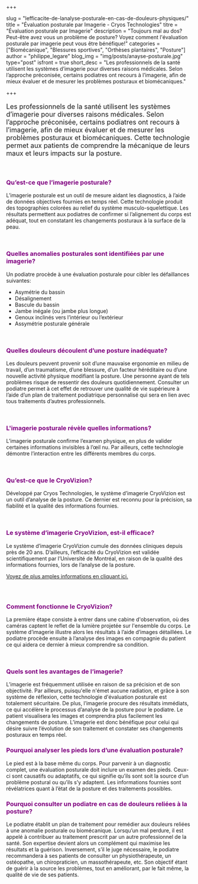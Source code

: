 +++

slug = "lefficacite-de-lanalyse-posturale-en-cas-de-douleurs-physiques/"
title = "Évaluation posturale par Imagerie - Cryos Technologies"
titre = "Évaluation posturale par Imagerie"
description = "Toujours mal au dos? Peut-être avez vous un problème de posture? Voyez comment l'évaluation posturale par imagerie peut vous être bénéfique!"
categories = ["Biomécanique", "Blessures sportives", "Orthèses plantaires", "Posture"]
author = "philippe_legare"
blog_img = "img/posts/anayse-posturale.jpg"
type="post"
isfront = true
short_desc = "Les professionnels de la santé utilisent les systèmes d’imagerie pour diverses raisons médicales. Selon l’approche préconisée, certains podiatres ont recours à l’imagerie, afin de mieux évaluer et de mesurer les problèmes posturaux et biomécaniques."

+++

<p style="font-size: 18px;">Les professionnels de la santé utilisent les systèmes d’imagerie pour diverses raisons médicales. Selon l’approche préconisée, certains podiatres ont recours à l’imagerie, afin de mieux évaluer et de mesurer les problèmes posturaux et biomécaniques. Cette technologie permet aux patients de comprendre la mécanique de leurs maux et leurs impacts sur la posture.</p>

&nbsp;
<h3 style="color: #800080;">Qu’est-ce que l’imagerie posturale?</h3>
L’imagerie posturale est un outil de mesure aidant les diagnostics, à l’aide de données objectives fournies en temps réel. Cette technologie produit des topographies colorées au relief du système musculo-squelettique. Les résultats permettent aux podiatres de confirmer si l’alignement du corps est adéquat, tout en constatant les changements posturaux à la surface de la peau.

&nbsp;
<h3 style="color: #800080;">Quelles anomalies posturales sont identifiées par une imagerie?</h3>
Un podiatre procède à une évaluation posturale pour cibler les défaillances suivantes:
<ul>
	<li>Asymétrie du bassin</li>
	<li>Désalignement</li>
	<li>Bascule du bassin</li>
	<li>Jambe inégale (ou jambe plus longue)</li>
	<li>Genoux inclinés vers l’intérieur ou l’extérieur</li>
	<li>Assymétrie posturale générale</li>
</ul>
&nbsp;
<h3 style="color: #800080;">Quelles douleurs découlent d’une posture inadéquate?</h3>
Les douleurs peuvent provenir soit d’une mauvaise ergonomie en milieu de travail, d’un traumatisme, d’une blessure, d’un facteur héréditaire ou d’une nouvelle activité physique modifiant la posture. Une personne ayant de tels problèmes risque de ressentir des douleurs quotidiennement. Consulter un podiatre permet à cet effet de retrouver une qualité de vie supérieure à l’aide d’un plan de traitement podiatrique personnalisé qui sera en lien avec tous traitements d’autres professionnels.

&nbsp;
<h3 style="color: #800080;">L'imagerie posturale révèle quelles informations?</h3>
L’imagerie posturale confirme l’examen physique, en plus de valider certaines informations invisibles à l’œil nu. Par ailleurs, cette technologie démontre l’interaction entre les différents membres du corps.

&nbsp;
<h3 style="color: #800080;">Qu’est-ce que le CryoVizion?</h3>
Développé par Cryos Technologies, le système d’imagerie CryoVizion est un outil d’analyse de la posture. Ce dernier est reconnu pour la précision, sa fiabilité et la qualité des informations fournies.

&nbsp;
<h3 style="color: #800080;">Le système d’imagerie CryoVizion, est-il efficace?</h3>
Le système d’imagerie CryoVizion cumule des données cliniques depuis près de 20 ans. D’ailleurs, l’efficacité du CryoVizion est validée scientifiquement par l’Université de Montréal, en raison de la qualité des informations fournies, lors de l’analyse de la posture.

<a href="http://www.cryos.com/wp-content/uploads/2015/12/color-coded-video-based-system.pdf" target="_blank">Voyez de plus amples informations en cliquant ici.</a>
<h3 style="color: #800080;"></h3>
&nbsp;
<h3 style="color: #800080;">Comment fonctionne le CryoVizion?</h3>
La première étape consiste à entrer dans une cabine d'observation, où des caméras captent le reflet de la lumière projetée sur l'ensemble du corps. Le système d’imagerie illustre alors les résultats à l’aide d’images détaillées. Le podiatre procède ensuite à l’analyse des images en compagnie du patient ce qui aidera ce dernier à mieux comprendre sa condition.

&nbsp;
<h3 style="color: #800080;">Quels sont les avantages de l’imagerie?</h3>
L’imagerie est fréquemment utilisée en raison de sa précision et de son objectivité. Par ailleurs, puisqu'elle n'émet aucune radiation, et grâce à son système de réflexion, cette technologie d'évaluation posturale est totalement sécuritaire. De plus, l’imagerie procure des résultats immédiats, ce qui accélère le processus d’analyse de la posture pour le podiatre. Le patient visualisera les images et comprendra plus facilement les changements de posture. L’imagerie est donc bénéfique pour celui qui désire suivre l’évolution de son traitement et constater ses changements posturaux en temps réel.
<h3 style="color: #800080;">Pourquoi analyser les pieds lors d’une évaluation posturale?</h3>
Le pied est à la base même du corps. Pour parvenir à un diagnostic complet, une évaluation posturale doit inclure un examen des pieds. Ceux-ci sont causatifs ou adaptatifs, ce qui signifie qu’ils sont soit la source d’un problème postural ou qu’ils s’y adaptent. Les informations fournies sont révélatrices quant à l’état de la posture et des traitements possibles.
<h3 style="color: #800080;">Pourquoi consulter un podiatre en cas de douleurs reliées à la posture?</h3>
Le podiatre établit un plan de traitement pour remédier aux douleurs reliées à une anomalie posturale ou biomécanique. Lorsqu’un mal perdure, il est appelé à contribuer au traitement prescrit par un autre professionnel de la santé. Son expertise devient alors un complément qui maximise les résultats et la guérison. Inversement, s’il le juge nécessaire, le podiatre recommandera à ses patients de consulter un physiothérapeute, un ostéopathe, un chiropraticien, un massothérapeute, etc. Son objectif étant de guérir à la source les problèmes, tout en améliorant, par le fait même, la qualité de vie de ses patients.

